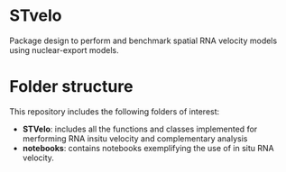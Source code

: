 # STvelo
Package design to perform and benchmark spatial RNA velocity models using nuclear-export models.

# Folder structure
This repository includes the following folders of interest:
- **STVelo**: includes all the functions and classes implemented for merforming RNA insitu velocity and complementary analysis
- **notebooks**: contains notebooks exemplifying the use of in situ RNA velocity.

